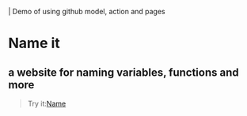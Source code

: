 | Demo of using github model, action and pages

# Name it
## a website for naming variables, functions and more

> Try it:[Name](https://lostalice.github.io/name-it/)
